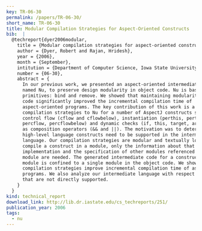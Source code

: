 ```yaml
---
key: TR-06-30
permalink: /papers/TR-06-30/
short_name: TR-06-30
title: Modular Compilation Strategies for Aspect-Oriented Constructs
bib:  |
  @techreport{dyer2006modular,
    title = {Modular compilation strategies for aspect-oriented constructs},
    author = {Dyer, Robert and Rajan, Hridesh},
    year = {2006},
    month = {September},
    intitution = {Department of Computer Science, Iowa State University},
    number = {06-30},
    abstract = {
      In our previous work, we presented an aspect-oriented intermediate language,
      named Nu, to preserve design modularity in object code. Nu is based on two
      primitives: bind and remove. We showed that maintaining modularity in object
      code significantly improved the incremental compilation time of
      aspect-oriented programs. The key contribution of this work is a set of
      compilation strategies to Nu for a number of AspectJ constructs such as
      control flow (cflow and cflowbelow), instantiation (perthis, pertarget,
      percflow, percflowbelow) and dynamic checks (if, this, target, args), as well
      as composition operators (&& and ||). The motivation was to determine if these
      high-level language constructs need to be supported in the intermediate
      language. Our compilation strategies are modular and textually local. To
      compile a construct in a module, only the information about that module's
      implementation and the specification of other modules referenced in that
      module are needed. The generated intermediate code for a construct in a source
      module is confined to a single module in the object code. We show that our
      compilation strategies improve incremental compilation time of aspect-oriented
      programs. We also analyze our intermediate language with respect to constructs
      that are not directly supported.
    }
  }
kind: technical_report
download_link: http://lib.dr.iastate.edu/cs_techreports/251/
publication_year: 2006
tags:
  - nu
---
```

